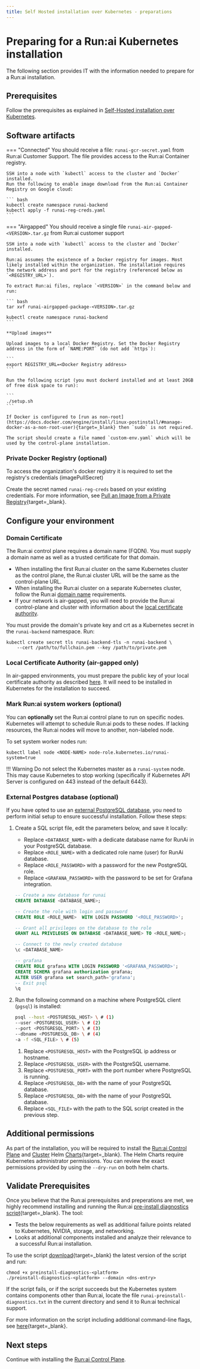 ```yaml
---
title: Self Hosted installation over Kubernetes - preparations
---
```

# Preparing for a Run:ai Kubernetes installation

The following section provides IT with the information needed to prepare for a Run:ai installation.

## Prerequisites

Follow the prerequisites as explained in [Self-Hosted installation over Kubernetes](prerequisites.md).

## Software artifacts

=== "Connected"
    You should receive a file: `runai-gcr-secret.yaml` from Run:ai Customer Support. The file provides access to the Run:ai Container registry.

    SSH into a node with `kubectl` access to the cluster and `Docker` installed.
    Run the following to enable image download from the Run:ai Container Registry on Google cloud:

    ``` bash
    kubectl create namespace runai-backend
    kubectl apply -f runai-reg-creds.yaml
    ```

=== "Airgapped"
    You should receive a single file `runai-air-gapped-<VERSION>.tar.gz` from Run:ai customer support

    SSH into a node with `kubectl` access to the cluster and `Docker` installed.

    Run:ai assumes the existence of a Docker registry for images. Most likely installed within the organization. The installation requires the network address and port for the registry (referenced below as `<REGISTRY_URL>`). 

    To extract Run:ai files, replace `<VERSION>` in the command below and run: 

    ``` bash
    tar xvf runai-airgapped-package-<VERSION>.tar.gz

    kubectl create namespace runai-backend
    ```
 
    **Upload images**

    Upload images to a local Docker Registry. Set the Docker Registry address in the form of `NAME:PORT` (do not add `https`):

    ```
    export REGISTRY_URL=<Docker Registry address>
    ```

    Run the following script (you must dockerd installed and at least 20GB of free disk space to run): 

    ```  
    ./setup.sh
    ```

    If Docker is configured to [run as non-root](https://docs.docker.com/engine/install/linux-postinstall/#manage-docker-as-a-non-root-user){target=_blank} then `sudo` is not required.

    The script should create a file named `custom-env.yaml` which will be used by the control-plane installation.

### Private Docker Registry (optional)

To access the organization's docker registry it is required to set the registry's credentials (imagePullSecret)

Create the secret named `runai-reg-creds` based on your existing credentials. For more information, see [Pull an Image from a Private Registry](https://kubernetes.io/docs/tasks/configure-pod-container/pull-image-private-registry/){target=_blank}.

## Configure your environment

### Domain Certificate

The Run:ai control plane requires a domain name (FQDN). You must supply a domain name as well as a trusted certificate for that domain.

* When installing the first Run:ai cluster on the same Kubernetes cluster as the control plane, the Run:ai cluster URL will be the same as the control-plane URL.
* When installing the Run:ai cluster on a separate Kubernetes cluster, follow the Run:ai [domain name](../../cluster-setup/cluster-prerequisites.md#cluster-url) requirements.
* If your network is air-gapped, you will need to provide the Run:ai control-plane and cluster with information about the [local certificate authority](../../config/org-cert.md).

You must provide the domain's private key and crt as a Kubernetes secret in the `runai-backend` namespace. Run:

```
kubectl create secret tls runai-backend-tls -n runai-backend \
    --cert /path/to/fullchain.pem --key /path/to/private.pem
```
### Local Certificate Authority (air-gapped only)

In air-gapped environments, you must prepare the public key of your local certificate authority as described [here](../../config/org-cert.md). It will need to be installed in Kubernetes for the installation to succeed.

### Mark Run:ai system workers (optional)

You can **optionally** set the Run:ai control plane to run on specific nodes. Kubernetes will attempt to schedule Run:ai pods to these nodes. If lacking resources, the Run:ai nodes will move to another, non-labeled node.  

To set system worker nodes run:

```
kubectl label node <NODE-NAME> node-role.kubernetes.io/runai-system=true
```

!!! Warning
    Do not select the Kubernetes master as a `runai-system` node. This may cause Kubernetes to stop working (specifically if Kubernetes API Server is configured on 443 instead of the default 6443).

### External Postgres database (optional)

If you have opted to use an [external PostgreSQL database](prerequisites.md#external-postgresql-database-optional), you need to perform initial setup to ensure successful installation. Follow these steps:

1. Create a SQL script file, edit the parameters below, and save it locally:
    * Replace `<DATABASE_NAME>` with a dedicate database name for RunAi in your PostgreSQL database.
    * Replace `<ROLE_NAME>` with a dedicated role name (user) for RunAi database.
    * Replace `<ROLE_PASSWORD>` with a password for the new PostgreSQL role.
    * Replace `<GRAFANA_PASSWORD>` with the password to be set for Grafana integration.

    ``` sql
    -- Create a new database for runai
    CREATE DATABASE <DATABASE_NAME>; 

    -- Create the role with login and password
    CREATE ROLE <ROLE_NAME>  WITH LOGIN PASSWORD '<ROLE_PASSWORD>'; 

    -- Grant all privileges on the database to the role
    GRANT ALL PRIVILEGES ON DATABASE <DATABASE_NAME> TO <ROLE_NAME>; 

    -- Connect to the newly created database
    \c <DATABASE_NAME> 

    -- grafana
    CREATE ROLE grafana WITH LOGIN PASSWORD '<GRAFANA_PASSWORD>'; 
    CREATE SCHEMA grafana authorization grafana;
    ALTER USER grafana set search_path='grafana';
    -- Exit psql
    \q
    ```

2. Run the following command on a machine where PostgreSQL client (`pgsql`) is installed:

    ``` bash
    psql --host <POSTGRESQL_HOST> \ # (1)
    --user <POSTGRESQL_USER> \ # (2)
    --port <POSTGRESQL_PORT> \ # (3)
    --dbname <POSTGRESQL_DB> \ # (4)
    -a -f <SQL_FILE> \ # (5)
    ```
        
    1. Replace `<POSTGRESQL_HOST>` with the PostgreSQL ip address or hostname.
    1. Replace `<POSTGRESQL_USER>` with the PostgreSQL username.
    2. Replace `<POSTGRESQL_PORT>` with the port number where PostgreSQL is running.
    3. Replace `<POSTGRESQL_DB>` with the name of your PostgreSQL database.
    4. Replace `<POSTGRESQL_DB>` with the name of your PostgreSQL database.
    5. Replace `<SQL_FILE>` with the path to the SQL script created in the previous step.


## Additional permissions

As part of the installation, you will be required to install the [Run:ai Control Plane](backend.md) and [Cluster](cluster.md) Helm [Charts](https://helm.sh/){target=_blank}. The Helm Charts require Kubernetes administrator permissions. You can review the exact permissions provided by using the `--dry-run` on both helm charts.

## Validate Prerequisites

Once you believe that the Run:ai prerequisites and preperations are met, we highly recommend installing and running the Run:ai [pre-install diagnostics script](https://github.com/run-ai/preinstall-diagnostics){target=_blank}. The tool:

* Tests the below requirements as well as additional failure points related to Kubernetes, NVIDIA, storage, and networking.
* Looks at additional components installed and analyze their relevance to a successful Run:ai installation.

To use the script [download](https://github.com/run-ai/preinstall-diagnostics/releases){target=_blank} the latest version of the script and run:

```
chmod +x preinstall-diagnostics-<platform>
./preinstall-diagnostics-<platform> --domain <dns-entry>
```

If the script fails, or if the script succeeds but the Kubernetes system contains components other than Run:ai, locate the file `runai-preinstall-diagnostics.txt` in the current directory and send it to Run:ai technical support.

For more information on the script including additional command-line flags, see [here](https://github.com/run-ai/preinstall-diagnostics){target=_blank}.

## Next steps

Continue with installing the [Run:ai Control Plane](backend.md).
